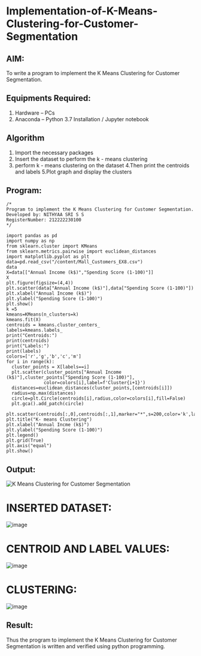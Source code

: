# Implementation-of-K-Means-Clustering-for-Customer-Segmentation

## AIM:
To write a program to implement the K Means Clustering for Customer Segmentation.

## Equipments Required:
1. Hardware – PCs
2. Anaconda – Python 3.7 Installation / Jupyter notebook

## Algorithm
1. Import the necessary packages
2. Insert the dataset to perform the k - means clustering
3. perform k - means clustering on the dataset
4.Then print the centroids and labels
5.Plot graph and display the clusters

 

## Program:
```
/*
Program to implement the K Means Clustering for Customer Segmentation.
Developed by: NITHYAA SRI S S
RegisterNumber: 212222230100 
*/
```
```
import pandas as pd
import numpy as np
from sklearn.cluster import KMeans
from sklearn.metrics.pairwise import euclidean_distances
import matplotlib.pyplot as plt
data=pd.read_csv("/content/Mall_Customers_EX8.csv")
data
X=data[["Annual Income (k$)","Spending Score (1-100)"]]
X
plt.figure(figsize=(4,4))
plt.scatter(data["Annual Income (k$)"],data["Spending Score (1-100)"])
plt.xlabel("Annual Income (k$)")
plt.ylabel("Spending Score (1-100)")
plt.show()
k =5
kmeans=KMeans(n_clusters=k)
kmeans.fit(X)
centroids = kmeans.cluster_centers_
labels=kmeans.labels_
print("Centroids:")
print(centroids)
print("Labels:")
print(labels)
colors=['r','g','b','c','m']
for i in range(k):
  cluster_points = X[labels==i]
  plt.scatter(cluster_points["Annual Income (k$)"],cluster_points["Spending Score (1-100)"],
              color=colors[i],label=f'Cluster{i+1}')
  distances=euclidean_distances(cluster_points,[centroids[i]])
  radius=np.max(distances)
  circle=plt.Circle(centroids[i],radius,color=colors[i],fill=False)
  plt.gca().add_patch(circle)

plt.scatter(centroids[:,0],centroids[:,1],marker="*",s=200,color='k',label='Centroids')
plt.title("K- means Clustering")
plt.xlabel("Annual Incme (k$)")
plt.ylabel("Spending Score (1-100)")
plt.legend()
plt.grid(True)
plt.axis("equal")
plt.show()
```

## Output:
![K Means Clustering for Customer Segmentation](sam.png)
# INSERTED DATASET: 
![image](https://github.com/ssnithyaasri/Implementation-of-K-Means-Clustering-for-Customer-Segmentation/assets/119122478/950ceae7-86d5-456e-a5c3-deec156c435f)














# CENTROID AND LABEL VALUES: 
![image](https://github.com/ssnithyaasri/Implementation-of-K-Means-Clustering-for-Customer-Segmentation/assets/119122478/ced2544b-e339-47ee-8ead-61983c0e4668)










# CLUSTERING: 
![image](https://github.com/ssnithyaasri/Implementation-of-K-Means-Clustering-for-Customer-Segmentation/assets/119122478/fed54bef-a836-447c-94bb-7c0733974feb)

## Result:
Thus the program to implement the K Means Clustering for Customer Segmentation is written and verified using python programming.






